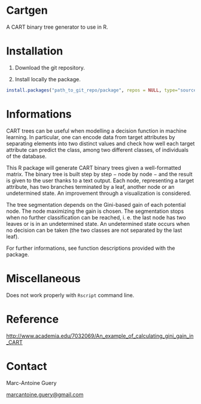 # Cartgen
A CART binary tree generator to use in R.

# Installation
1. Download the git repository.

2. Install locally the package.

  ```R
  install.packages("path_to_git_repo/package", repos = NULL, type="source")
  ```

# Informations

CART trees can be useful when modelling a decision function in machine learning. 
In particular, one can encode data from target attributes by separating elements into two distinct values and check how well each target attribute can predict the class, among two different classes, of individuals of the database.

This R package will generate CART binary trees given a well-formatted matrix. The binary tree is built step by step $-$ node by node $-$ and the result is given to the user thanks to a text output. Each node, representing a target attribute, has two branches terminated by a leaf, another node or an undetermined state. An improvement through a visualization is considered.

The tree segmentation depends on the Gini-based gain of each potential node. The node maximizing the gain is chosen. The segmentation stops when no further classification can be reached, i. e. the last node has two leaves or is in an undetermined state. An undetermined state occurs when no decision can be taken (the two classes are not separated by the last leaf).

For further informations, see function descriptions provided with the package.

# Miscellaneous

Does not work properly with `Rscript` command line.

# Reference

http://www.academia.edu/7032069/An_example_of_calculating_gini_gain_in_CART

# Contact

Marc-Antoine Guery

marcantoine.guery@gmail.com